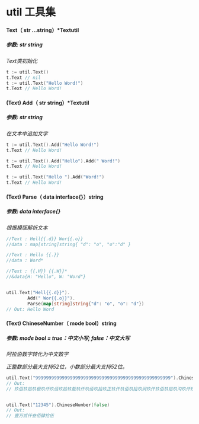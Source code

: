 # util 工具集

#### Text（ str ...string）*Textutil

##### 参数: str string

*Text类初始化*

```go
t := util.Text() 
t.Text // nil
t := util.Text("Hello Word!") 
t.Text // Hello Word!
```



#### (Text)  Add（ str string）*Textutil

##### 参数: str string

*在文本中追加文字*

```go
t := util.Text().Add("Hello Word!")
t.Text // Hello Word!

t := util.Text().Add("Hello").Add(" Word!")
t.Text // Hello Word!

t := util.Text("Hello ").Add("Word!")
t.Text // Hello Word!
```



#### (Text) Parse（ data interface{}）string

##### 参数: data interface{}

*根据模版解析文本*

```go
//Text : Hell{{.d}} Wor{{.o}}
//data : map[string]string{ "d": "o", "o":"d" }

//Text : Hello {{.}}
//data : Word*

//Text : {{.H}} {{.W}}*
//&data{H: "Hello", W: "Word"}


util.Text("Hell{{.d}}").
		Add(" Wor{{.o}}").
		Parse(map[string]string{"d": "o", "o": "d"})
// Out: Hello Word

```



#### (Text) ChineseNumber（ mode bool）string

##### 参数: mode bool = true：中文小写;  false：中文大写

*阿拉伯数字转化为中文数字*

*正整数部分最大支持52位，小数部分最大支持52位。*



```go
util.Text("999999999999999999999999999999999999999999999999999").ChineseNumber(false)
// Out:
// 玖佰玖拾玖极玖仟玖佰玖拾玖载玖仟玖佰玖拾玖正玖仟玖佰玖拾玖涧玖仟玖佰玖拾玖沟玖仟玖佰玖拾玖穰玖仟玖佰玖拾玖秭玖仟玖佰玖拾玖垓玖仟玖佰玖拾玖京玖仟玖佰玖拾玖兆玖仟玖佰玖拾玖亿玖仟玖佰玖拾玖万玖仟玖佰玖拾玖 


util.Text("12345").ChineseNumber(false)
// Out:
// 壹万贰仟叁佰肆拾伍
```

